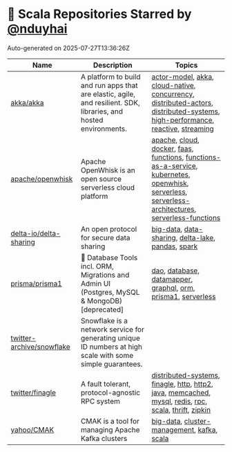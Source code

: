 # 🌟 Scala Repositories Starred by [@nduyhai](https://github.com/nduyhai)

Auto-generated on 2025-07-27T13:36:26Z

| Name | Description | Topics |
|------|-------------|-------|
| [akka/akka](https://github.com/akka/akka) | A platform to build and run apps that are elastic, agile, and resilient. SDK, libraries, and hosted environments. | [actor-model](https://github.com/topics/actor-model), [akka](https://github.com/topics/akka), [cloud-native](https://github.com/topics/cloud-native), [concurrency](https://github.com/topics/concurrency), [distributed-actors](https://github.com/topics/distributed-actors), [distributed-systems](https://github.com/topics/distributed-systems), [high-performance](https://github.com/topics/high-performance), [reactive](https://github.com/topics/reactive), [streaming](https://github.com/topics/streaming) |
| [apache/openwhisk](https://github.com/apache/openwhisk) | Apache OpenWhisk is an open source serverless cloud platform | [apache](https://github.com/topics/apache), [cloud](https://github.com/topics/cloud), [docker](https://github.com/topics/docker), [faas](https://github.com/topics/faas), [functions](https://github.com/topics/functions), [functions-as-a-service](https://github.com/topics/functions-as-a-service), [kubernetes](https://github.com/topics/kubernetes), [openwhisk](https://github.com/topics/openwhisk), [serverless](https://github.com/topics/serverless), [serverless-architectures](https://github.com/topics/serverless-architectures), [serverless-functions](https://github.com/topics/serverless-functions) |
| [delta-io/delta-sharing](https://github.com/delta-io/delta-sharing) | An open protocol for secure data sharing | [big-data](https://github.com/topics/big-data), [data-sharing](https://github.com/topics/data-sharing), [delta-lake](https://github.com/topics/delta-lake), [pandas](https://github.com/topics/pandas), [spark](https://github.com/topics/spark) |
| [prisma/prisma1](https://github.com/prisma/prisma1) | 💾 Database Tools incl. ORM, Migrations and Admin UI (Postgres, MySQL & MongoDB) [deprecated] | [dao](https://github.com/topics/dao), [database](https://github.com/topics/database), [datamapper](https://github.com/topics/datamapper), [graphql](https://github.com/topics/graphql), [orm](https://github.com/topics/orm), [prisma1](https://github.com/topics/prisma1), [serverless](https://github.com/topics/serverless) |
| [twitter-archive/snowflake](https://github.com/twitter-archive/snowflake) | Snowflake is a network service for generating unique ID numbers at high scale with some simple guarantees. |  |
| [twitter/finagle](https://github.com/twitter/finagle) | A fault tolerant, protocol-agnostic RPC system | [distributed-systems](https://github.com/topics/distributed-systems), [finagle](https://github.com/topics/finagle), [http](https://github.com/topics/http), [http2](https://github.com/topics/http2), [java](https://github.com/topics/java), [memcached](https://github.com/topics/memcached), [mysql](https://github.com/topics/mysql), [redis](https://github.com/topics/redis), [rpc](https://github.com/topics/rpc), [scala](https://github.com/topics/scala), [thrift](https://github.com/topics/thrift), [zipkin](https://github.com/topics/zipkin) |
| [yahoo/CMAK](https://github.com/yahoo/CMAK) | CMAK is a tool for managing Apache Kafka clusters | [big-data](https://github.com/topics/big-data), [cluster-management](https://github.com/topics/cluster-management), [kafka](https://github.com/topics/kafka), [scala](https://github.com/topics/scala) |
